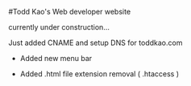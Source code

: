 #Todd Kao's Web developer website

currently under construction...

Just added CNAME and setup DNS for toddkao.com

* Added new menu bar 

* Added .html file extension removal ( .htaccess ) 
